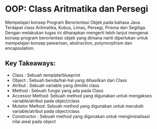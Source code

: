 # OOP: Class Aritmatika dan Persegi

Mempelajari konsep Program Berorientasi Objek pada bahasa Java. Terdapat class Aritmatika, Kubus, Limas, Persegi, Prisma dan Segitiga. Dengan melakukan tugas ini diharapkan mengerti lebih lanjut mengenai konsep program berorientasi objek yang dimana nanti diperlukan untuk mempelajari konsep pewarisan, abstraction, polymorphism dan encapsulation.

## Key Takeaways:

- Class : Sebuah template/blueprint
- Object : Sebuah benda/hal-hal yang dihasilkan dari Class
- Atribut : Sebuah variable yang dimiliki class
- Method : Sebuah fungsi yang ada pada Class
- Accessor Method: Sebuah method yang digunakan untuk mengakses variable/atribut pada object/class
- Mutator Method: Sebuah method yang digunakan untuk merubah variable/atribut pada object/class
- Constructor : Sebuah method yang digunakan untuk menginisialisasi nilai awal pada object
